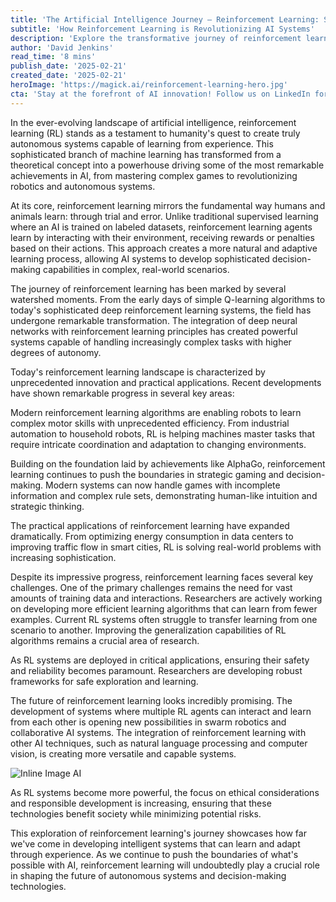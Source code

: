 ```yaml
---
title: 'The Artificial Intelligence Journey — Reinforcement Learning: Shaping the Future of Autonomous Decision-Making'
subtitle: 'How Reinforcement Learning is Revolutionizing AI Systems'
description: 'Explore the transformative journey of reinforcement learning in AI, from its foundational principles to cutting-edge applications in robotics and autonomous systems. Learn how this revolutionary approach to machine learning is shaping the future of intelligent decision-making.'
author: 'David Jenkins'
read_time: '8 mins'
publish_date: '2025-02-21'
created_date: '2025-02-21'
heroImage: 'https://magick.ai/reinforcement-learning-hero.jpg'
cta: 'Stay at the forefront of AI innovation! Follow us on LinkedIn for daily updates on breakthrough developments in reinforcement learning and artificial intelligence.'
---
```


In the ever-evolving landscape of artificial intelligence, reinforcement learning (RL) stands as a testament to humanity's quest to create truly autonomous systems capable of learning from experience. This sophisticated branch of machine learning has transformed from a theoretical concept into a powerhouse driving some of the most remarkable achievements in AI, from mastering complex games to revolutionizing robotics and autonomous systems.

At its core, reinforcement learning mirrors the fundamental way humans and animals learn: through trial and error. Unlike traditional supervised learning where an AI is trained on labeled datasets, reinforcement learning agents learn by interacting with their environment, receiving rewards or penalties based on their actions. This approach creates a more natural and adaptive learning process, allowing AI systems to develop sophisticated decision-making capabilities in complex, real-world scenarios.

The journey of reinforcement learning has been marked by several watershed moments. From the early days of simple Q-learning algorithms to today's sophisticated deep reinforcement learning systems, the field has undergone remarkable transformation. The integration of deep neural networks with reinforcement learning principles has created powerful systems capable of handling increasingly complex tasks with higher degrees of autonomy.

Today's reinforcement learning landscape is characterized by unprecedented innovation and practical applications. Recent developments have shown remarkable progress in several key areas:

Modern reinforcement learning algorithms are enabling robots to learn complex motor skills with unprecedented efficiency. From industrial automation to household robots, RL is helping machines master tasks that require intricate coordination and adaptation to changing environments.

Building on the foundation laid by achievements like AlphaGo, reinforcement learning continues to push the boundaries in strategic gaming and decision-making. Modern systems can now handle games with incomplete information and complex rule sets, demonstrating human-like intuition and strategic thinking.

The practical applications of reinforcement learning have expanded dramatically. From optimizing energy consumption in data centers to improving traffic flow in smart cities, RL is solving real-world problems with increasing sophistication.

Despite its impressive progress, reinforcement learning faces several key challenges. One of the primary challenges remains the need for vast amounts of training data and interactions. Researchers are actively working on developing more efficient learning algorithms that can learn from fewer examples. Current RL systems often struggle to transfer learning from one scenario to another. Improving the generalization capabilities of RL algorithms remains a crucial area of research.

As RL systems are deployed in critical applications, ensuring their safety and reliability becomes paramount. Researchers are developing robust frameworks for safe exploration and learning.

The future of reinforcement learning looks incredibly promising. The development of systems where multiple RL agents can interact and learn from each other is opening new possibilities in swarm robotics and collaborative AI systems. The integration of reinforcement learning with other AI techniques, such as natural language processing and computer vision, is creating more versatile and capable systems.

![Inline Image AI](https://magick.ai/reinforcement-learning-hero.jpg)

As RL systems become more powerful, the focus on ethical considerations and responsible development is increasing, ensuring that these technologies benefit society while minimizing potential risks.

This exploration of reinforcement learning's journey showcases how far we've come in developing intelligent systems that can learn and adapt through experience. As we continue to push the boundaries of what's possible with AI, reinforcement learning will undoubtedly play a crucial role in shaping the future of autonomous systems and decision-making technologies.